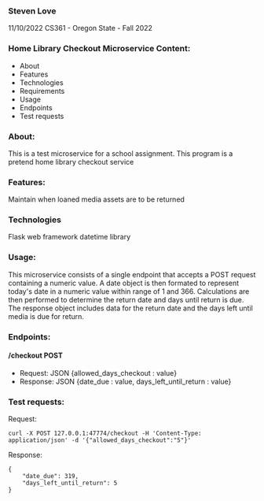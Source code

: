 ### Steven Love
 11/10/2022
 CS361 - Oregon State - Fall 2022


### Home Library Checkout Microservice Content:
 - About
 - Features
 - Technologies
 - Requirements
 - Usage
 - Endpoints
 - Test requests

### About:
This is a test microservice for a school assignment. This program is a pretend home library checkout service

### Features:
Maintain when loaned media assets are to be returned

### Technologies
Flask web framework
datetime library

### Usage:
This microservice consists of a single endpoint that accepts a POST request containing a numeric value. 
A date object is then formated to represent today's date in a numeric value within range of 1 and 366.
Calculations are then performed to determine the return date and days until return is due.
The response object includes data for the return date and the days left until media is due for return.

### Endpoints:
#### /checkout POST
- Request: JSON {allowed_days_checkout : value}
- Response: JSON {date_due : value, days_left_until_return : value}

### Test requests:
Request: 
```
curl -X POST 127.0.0.1:47774/checkout -H 'Content-Type: application/json' -d '{"allowed_days_checkout":"5"}'
```
Response:
```
{
    "date_due": 319, 
    "days_left_until_return": 5
}
```
